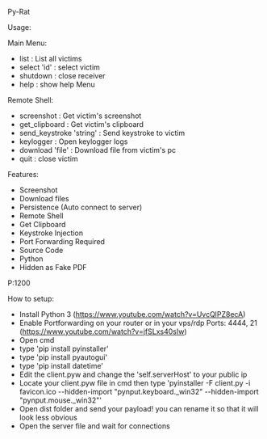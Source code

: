 Py-Rat

Usage: 

Main Menu:

- list : List all victims
- select 'id' : select victim
- shutdown : close receiver
- help : show help Menu

Remote Shell:
- screenshot : Get victim's screenshot
- get_clipboard : Get victim's clipboard
- send_keystroke 'string' : Send keystroke to victim
- keylogger : Open keylogger logs
- download 'file' : Download file from victim's pc
- quit : close victim


Features:

- Screenshot
- Download files
- Persistence (Auto connect to server)
- Remote Shell
- Get Clipboard
- Keystroke Injection
- Port Forwarding Required
- Source Code
- Python 
- Hidden as Fake PDF

P:1200

How to setup:

- Install Python 3 (https://www.youtube.com/watch?v=UvcQlPZ8ecA)
- Enable Portforwarding on your router or in your vps/rdp Ports: 4444, 21 (https://www.youtube.com/watch?v=jfSLxs40sIw) 
- Open cmd
- type 'pip install pyinstaller'
- type 'pip install pyautogui'
- type 'pip install datetime'
- Edit the client.pyw and change the 'self.serverHost' to your public ip
- Locate your client.pyw file in cmd then type 'pyinstaller -F client.py -i favicon.ico --hidden-import "pynput.keyboard._win32" --hidden-import "pynput.mouse._win32"'
- Open dist folder and send your payload! you can rename it so that it will look less obvious
- Open the server file and wait for connections 


